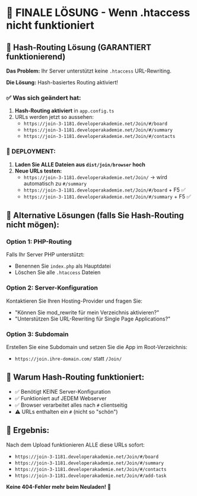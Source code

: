 # 🚨 FINALE LÖSUNG - Wenn .htaccess nicht funktioniert

## 🎯 Hash-Routing Lösung (GARANTIERT funktionierend)

**Das Problem:** Ihr Server unterstützt keine `.htaccess` URL-Rewriting.

**Die Lösung:** Hash-basiertes Routing aktiviert!

### ✅ Was sich geändert hat:

1. **Hash-Routing aktiviert** in `app.config.ts`
2. URLs werden jetzt so aussehen:
   - `https://join-3-1181.developerakademie.net/Join/#/board`
   - `https://join-3-1181.developerakademie.net/Join/#/summary`
   - `https://join-3-1181.developerakademie.net/Join/#/contacts`

### 🚀 DEPLOYMENT:

1. **Laden Sie ALLE Dateien aus `dist/join/browser` hoch**
2. **Neue URLs testen:**
   - `https://join-3-1181.developerakademie.net/Join/` → wird automatisch zu `#/summary`
   - `https://join-3-1181.developerakademie.net/Join/#/board` + F5 ✅
   - `https://join-3-1181.developerakademie.net/Join/#/summary` + F5 ✅

## 🔄 Alternative Lösungen (falls Sie Hash-Routing nicht mögen):

### Option 1: PHP-Routing
Falls Ihr Server PHP unterstützt:
- Benennen Sie `index.php` als Hauptdatei
- Löschen Sie alle `.htaccess` Dateien

### Option 2: Server-Konfiguration
Kontaktieren Sie Ihren Hosting-Provider und fragen Sie:
- "Können Sie mod_rewrite für mein Verzeichnis aktivieren?"
- "Unterstützen Sie URL-Rewriting für Single Page Applications?"

### Option 3: Subdomain
Erstellen Sie eine Subdomain und setzen Sie die App im Root-Verzeichnis:
- `https://join.ihre-domain.com/` statt `/Join/`

## 📝 Warum Hash-Routing funktioniert:

- ✅ Benötigt KEINE Server-Konfiguration
- ✅ Funktioniert auf JEDEM Webserver
- ✅ Browser verarbeitet alles nach `#` clientseitig
- ⚠️ URLs enthalten ein `#` (nicht so "schön")

## 🎉 Ergebnis:

Nach dem Upload funktionieren ALLE diese URLs sofort:
- `https://join-3-1181.developerakademie.net/Join/#/board`
- `https://join-3-1181.developerakademie.net/Join/#/summary`
- `https://join-3-1181.developerakademie.net/Join/#/contacts`
- `https://join-3-1181.developerakademie.net/Join/#/add-task`

**Keine 404-Fehler mehr beim Neuladen!** 🎉
